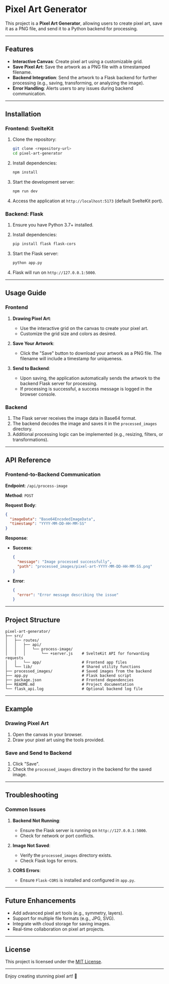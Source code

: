 
# Pixel Art Generator

This project is a **Pixel Art Generator**, allowing users to create pixel art, save it as a PNG file, and send it to a Python backend for processing.

---

## Features
- **Interactive Canvas**: Create pixel art using a customizable grid.
- **Save Pixel Art**: Save the artwork as a PNG file with a timestamped filename.
- **Backend Integration**: Send the artwork to a Flask backend for further processing (e.g., saving, transforming, or analyzing the image).
- **Error Handling**: Alerts users to any issues during backend communication.

---

## Installation

### Frontend: SvelteKit
1. Clone the repository:
   ```bash
   git clone <repository-url>
   cd pixel-art-generator
   ```

2. Install dependencies:
   ```bash
   npm install
   ```

3. Start the development server:
   ```bash
   npm run dev
   ```

4. Access the application at `http://localhost:5173` (default SvelteKit port).

### Backend: Flask
1. Ensure you have Python 3.7+ installed.

2. Install dependencies:
   ```bash
   pip install flask flask-cors
   ```

3. Start the Flask server:
   ```bash
   python app.py
   ```

4. Flask will run on `http://127.0.0.1:5000`.

---

## Usage Guide

### Frontend
1. **Drawing Pixel Art**:
   - Use the interactive grid on the canvas to create your pixel art.
   - Customize the grid size and colors as desired.

2. **Save Your Artwork**:
   - Click the "Save" button to download your artwork as a PNG file. The filename will include a timestamp for uniqueness.

3. **Send to Backend**:
   - Upon saving, the application automatically sends the artwork to the backend Flask server for processing.
   - If processing is successful, a success message is logged in the browser console.

### Backend
1. The Flask server receives the image data in Base64 format.
2. The backend decodes the image and saves it in the `processed_images` directory.
3. Additional processing logic can be implemented (e.g., resizing, filters, or transformations).

---

## API Reference

### Frontend-to-Backend Communication
**Endpoint**: `/api/process-image`

**Method**: `POST`

**Request Body**:
```json
{
  "imageData": "Base64EncodedImageData",
  "timestamp": "YYYY-MM-DD-HH-MM-SS"
}
```

**Response**:
- **Success**:
  ```json
  {
    "message": "Image processed successfully",
    "path": "processed_images/pixel-art-YYYY-MM-DD-HH-MM-SS.png"
  }
  ```
- **Error**:
  ```json
  {
    "error": "Error message describing the issue"
  }
  ```

---

## Project Structure
```
pixel-art-generator/
├── src/
│   ├── routes/
│   │   ├── api/
│   │   │   └── process-image/
│   │   │       └── +server.js    # SvelteKit API for forwarding requests
│   │   └── app/                  # Frontend app files
│   └── lib/                      # Shared utility functions
├── processed_images/             # Saved images from the backend
├── app.py                        # Flask backend script
├── package.json                  # Frontend dependencies
├── README.md                     # Project documentation
└── flask_api.log                 # Optional backend log file
```

---

## Example

### Drawing Pixel Art
1. Open the canvas in your browser.
2. Draw your pixel art using the tools provided.

### Save and Send to Backend
1. Click "Save".
2. Check the `processed_images` directory in the backend for the saved image.

---

## Troubleshooting

### Common Issues
1. **Backend Not Running**:
   - Ensure the Flask server is running on `http://127.0.0.1:5000`.
   - Check for network or port conflicts.

2. **Image Not Saved**:
   - Verify the `processed_images` directory exists.
   - Check Flask logs for errors.

3. **CORS Errors**:
   - Ensure `Flask-CORS` is installed and configured in `app.py`.

---

## Future Enhancements
- Add advanced pixel art tools (e.g., symmetry, layers).
- Support for multiple file formats (e.g., JPG, SVG).
- Integrate with cloud storage for saving images.
- Real-time collaboration on pixel art projects.

---

## License
This project is licensed under the [MIT License](LICENSE).

---

Enjoy creating stunning pixel art! 🎨
